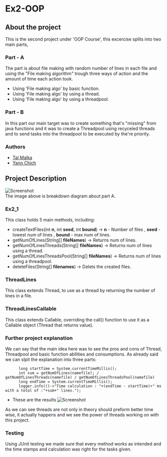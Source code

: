 # Ex2-OOP

## About the project
This is the second project under 'OOP Course', this excercise splits into two main parts,  
### Part - A
The part is about file making with random number of lines in each file and using the "File making algorithm" trough three ways of action and the amount of time each action took.   
   * Using 'File making algo' by basic function.
   * Using 'File making algo' by using a thread.
   * Using 'File making algo' by using a threadpool.     
   
 ### Part - B
 In this part our main target was to create something that's "missing" from java functions and it was to create a Threadpool using recyceled threads and to send tasks  into the threadpool to be executed by the're priority.  

### Authors
* [Tal Malka](https://github.com/TalMaIka)    
* [Yann Chich](https://github.com/yannchich)

 ## Project Description
 
 ![Screenshot](https://iili.io/HYIuQFs.png)     
 The image above is breakdown diagram about part A.
 
 ### Ex2_1
 This class holds 5 main methods, including: 
 * createTextFiles(int __n__, int __seed__, int __bound__) -> __n__ - Number of files , __seed__ - lowest num of lines , __bound__ - max num of lines.
 * getNumOfLines(String[] __fileNames__) -> Returns num of lines.
 * getNumOfLinesThreads(String[] __fileNames__) -> Returns num of lines using a thread.
 * getNumOfLinesThreadsPool(String[] __fileNames__) -> Returns num of lines using a threadpool.
 * deleteFiles(String[] __filenames__) -> Delets the created files.
 
 ### ThreadLines
 This class extends Thread, to use as a thread by returning the number of lines in a file.
 
 ### ThreadLinesCallable
 This class extends Callable, overriding the call() function to use it as a Callable object (Thread that returns value).
 
 ### Further project explanation
 
  We can say that the main idea here was to see the pros and cons of Thread, Threadpool and basic function abllities and consumptions. 
  As already said we can slpit the explanation into three parts:
  ```
        long startTime = System.currentTimeMillis();     
        int sum = getNumOfLines(namefile); / getNumOfLinesThreads(namefile) / getNumOfLinesThreadsPool(namefile)   
        long endTime = System.currentTimeMillis();      
        logger.info(()->"Time calculation : "+(endTime - startTime)+" ms with a total of :"+sum+" lines.");
 ```   
 * These are the results
 ![Screenshot](https://iili.io/HYIOWRR.png)     
 
 As we can see threads are not only in theory should preform better time wise, it actually happens and we see the power of threads working on with this project.
  
  
### Testing
Using JUnit testing we made sure that every method works as intended and the time stamps and calculation was right for the tasks given.   

